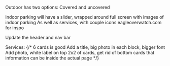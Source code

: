 Outdoor has two options: Covered and uncovered

Indoor parking will have a slider, wrapped around full screen with images of indoor parking
As well as services, with couple icons
eagleoverwatch.com for inspo


Update the header and nav bar

Services: 
              {/* 6 cards is good
              Add a title, big photo in each block, bigger font
              Add photo, white label on top
              2x2 of cards, get rid of bottom cards that information can be inside the actual page
              */}